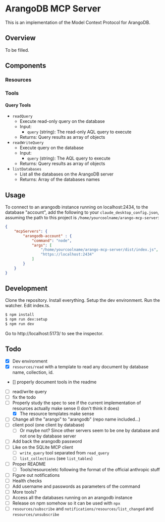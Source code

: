 # ArangoDB MCP Server

This is an implementation of the Model Context Protocol for ArangoDB.

## Overview

To be filled.

## Components

### Resources

### Tools

#### Query Tools

- `readQuery`
  - Execute read-only query on the database
  - Input:
    - `query` (string): The read-only AQL query to execute
  - Returns: Query results as array of objects
- `readWriteQuery`
  - Execute query on the database
  - Input:
    - `query` (string): The AQL query to execute
  - Returns: Query results as array of objects
- `listDatabases`
  - List all the databases on the ArangoDB server
  - Returns: Array of the databases names

## Usage

To connect to an arangodb instance running on localhost:2434, to the database "account", add the following to your `claude_desktop_config.json`, assuming the path to this project is `/home/yourcoolname/arango-mcp-server`:

```json
{
    "mcpServers": {
        "arangodb-account" : {
            "command": "node",
            "args": [
                "/home/yourcoolname/arango-mcp-server/dist/index.js",
                "https://localhost:2434"
            ]
        }
    }
}
```

## Development

Clone the repository.
Install everything.
Setup the dev environment.
Run the watcher.
Edit index.ts.

```sh
$ npm install
$ npm run dev:setup
$ npm run dev
```

Go to http://localhost:5173/ to see the inspector.

## Todo

- [x] Dev environment
- [x] `resources/read` with a template to read any document by database name, collection, id.
- [] properly document tools in the readme
- [ ] read/write query
- [ ] fix the todo
- [ ] Properly study the spec to see if the current implementation of resources actually make sense (I don't think it does)
  - [x] The resource templates make sense
- [ ] Change all the "arango" to "arangodb" (repo name included...)
- [ ] client pool (one client by database)
  - [ ] Or maybe not? Since other servers seem to be one by database and not one by database server
- [ ] Add back the arangodb password
- [ ] Like on the SQLite MCP client
  - [ ] `write_query` tool separated from `read_query`
  - [ ] `list_collections` (see `list_tables`)
- [ ] Proper README
  - [ ] Tools/resource/etc following the format of the official anthropic stuff
- [ ] Figure out notifications
- [ ] Health checks
- [ ] Add username and passwords as parameters of the command
- [ ] More tools?
- [ ] Access all the databases running on an arangodb instance
- [ ] Release on npm somehow so it can be used with `npx`
- [ ] `resources/subscribe` and `notifications/resources/list_changed` and `resources/unsubscribe`
